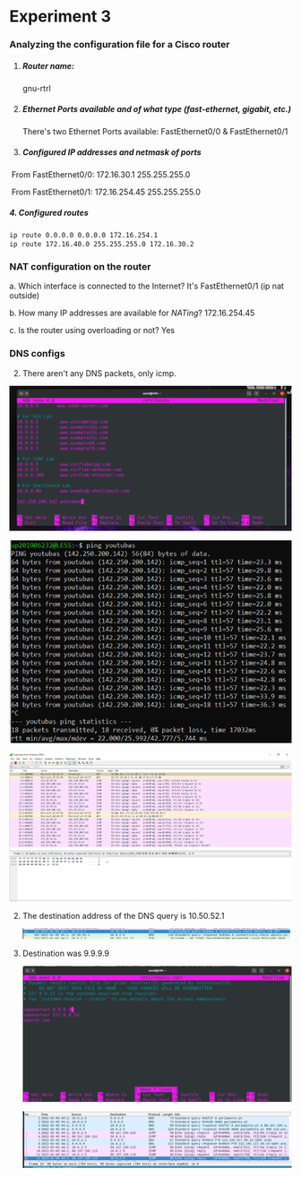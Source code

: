 # Experiment 3

### Analyzing the configuration file for a Cisco router

1. ##### Router name:

   gnu-rtrl

2. ##### Ethernet Ports available and of what type (fast-ethernet, gigabit, etc.)

   There's two Ethernet Ports available: FastEthernet0/0 & FastEthernet0/1

3. ##### Configured IP addresses and netmask of ports

​        From FastEthernet0/0: 172.16.30.1 255.255.255.0

​        From FastEthernet0/1: 172.16.254.45 255.255.255.0

#####    4. Configured routes

```
ip route 0.0.0.0 0.0.0.0 172.16.254.1
ip route 172.16.40.0 255.255.255.0 172.16.30.2
```

###  NAT configuration on the router

a. Which interface is connected to the Internet? It's FastEthernet0/1 (ip nat outside)

b. How many IP addresses are available for *NATing*? 172.16.254.45

c. Is the router using overloading or not? Yes

### DNS configs

2. There aren't any DNS packets, only icmp.

![DNS](screenshots/exp3/1.png)

![DNS](screenshots/exp3/2.png)

![DNS](screenshots/exp3/3.png)

2. The destination address of the DNS query is 10.50.52.1

   ![DNS](screenshots/exp3/4.png)

4. Destination was 9.9.9.9

   ![DNS](screenshots/exp3/5.png)

   ![DNS](screenshots/exp3/6.png)

